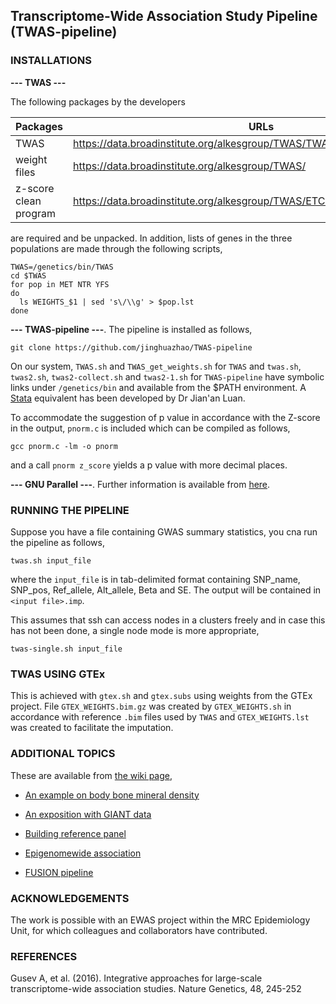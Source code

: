 ## Transcriptome-Wide Association Study Pipeline (TWAS-pipeline)

### INSTALLATIONS

**--- TWAS ---**

The following packages by the developers

Packages              | URLs
----------------------|----------------------------------
TWAS                  | https://data.broadinstitute.org/alkesgroup/TWAS/TWAS.2016_02_24.tar.bz2
weight files          | https://data.broadinstitute.org/alkesgroup/TWAS/
z-score clean program | https://data.broadinstitute.org/alkesgroup/TWAS/ETC/CLEAN_ZSCORES.tar.bz2

are required and be unpacked. In addition, lists of genes in the three populations are made through the following scripts,
```
TWAS=/genetics/bin/TWAS
cd $TWAS
for pop in MET NTR YFS
do
  ls WEIGHTS_$1 | sed 's\/\\g' > $pop.lst
done
```
**--- TWAS-pipeline ---**. The pipeline is installed as follows,
```
git clone https://github.com/jinghuazhao/TWAS-pipeline
```
On our system, `TWAS.sh` and `TWAS_get_weights.sh` for `TWAS` and `twas.sh`, `twas2.sh`, `twas2-collect.sh` and `twas2-1.sh` for `TWAS-pipeline` have symbolic links under `/genetics/bin` and available from the $PATH environment. A [Stata](http://www.stata.com) equivalent has been developed by Dr Jian'an Luan.

To accommodate the suggestion of p value in accordance with the Z-score in the output, `pnorm.c` is included which can be compiled as follows,
```
gcc pnorm.c -lm -o pnorm
```
and a call `pnorm z_score` yields a p value with more decimal places.

**--- GNU Parallel ---**. Further information is available from [here](http://www.gnu.org/software/parallel/).

### RUNNING THE PIPELINE

Suppose you have a file containing GWAS summary statistics, you cna run the pipeline as follows,
```
twas.sh input_file
```
where the `input_file` is in tab-delimited format containing SNP_name, SNP_pos, Ref_allele, Alt_allele, Beta and SE. The output will be contained in `<input file>.imp`.

This assumes that ssh can access nodes in a clusters freely and in case this has not been done, a single node mode is more appropriate,
```
twas-single.sh input_file
```

### TWAS USING GTEx

This is achieved with `gtex.sh` and `gtex.subs` using weights from the GTEx project. File `GTEX_WEIGHTS.bim.gz` was created by `GTEX_WEIGHTS.sh` in accordance with 
reference `.bim` files used by `TWAS` and `GTEX_WEIGHTS.lst` was created to facilitate the imputation.

### ADDITIONAL TOPICS

These are available from [the wiki page](https://github.com/jinghuazhao/TWAS-pipeline/wiki),

* [An example on body bone mineral density](https://github.com/jinghuazhao/TWAS-pipeline/wiki/An-example-on-body-bone-mineral-density)

* [An exposition with GIANT data](https://github.com/jinghuazhao/TWAS-pipeline/wiki/An-exposition-with-GIANT-data)

* [Building reference panel](https://github.com/jinghuazhao/TWAS-pipeline/wiki/Building-reference-panel)

* [Epigenomewide association](https://github.com/jinghuazhao/TWAS-pipeline/wiki/Epigenomewide-association)

* [FUSION pipeline](https://github.com/jinghuazhao/TWAS-pipeline/wiki/FUSION-pipeline)

### ACKNOWLEDGEMENTS

The work is possible with an EWAS project within the MRC Epidemiology Unit, for which colleagues and collaborators have contributed.

### REFERENCES

Gusev A, et al. (2016). Integrative approaches for large-scale transcriptome-wide association studies. Nature Genetics, 48, 245-252
